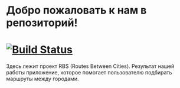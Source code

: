 # Добро пожаловать к нам в репозиторий! 
# [![Build Status](https://travis-ci.org/Andrey525/Tasks-on-graph.svg?branch=master)](https://travis-ci.org/Andrey525/Tasks-on-graph)
Здесь лежит проект RBS (Routes Between Cities).
Результат нашей работы приложение, которое помогает пользователю подбирать маршруты между городами.
